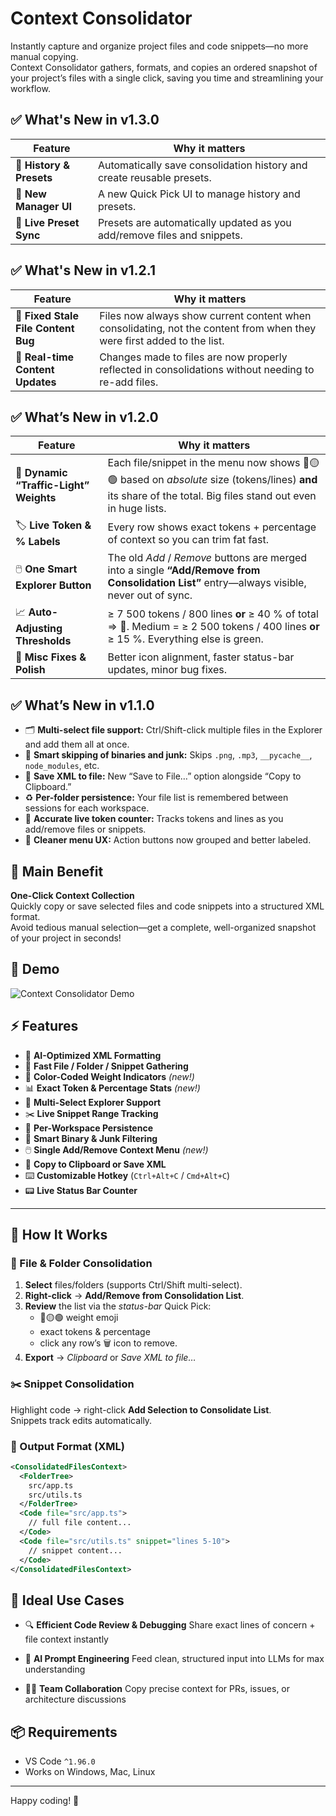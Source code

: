 # Context Consolidator

Instantly capture and organize project files and code snippets—no more manual copying.  
Context Consolidator gathers, formats, and copies an ordered snapshot of your project’s files with a single click, saving you time and streamlining your workflow.
## ✅ What's New in v1.3.0

| Feature | Why it matters |
|---|---|
| 📂 **History & Presets** | Automatically save consolidation history and create reusable presets. |
| 🎨 **New Manager UI** | A new Quick Pick UI to manage history and presets. |
| 💾 **Live Preset Sync** | Presets are automatically updated as you add/remove files and snippets. |

## ✅ What's New in v1.2.1

| Feature | Why it matters |
|---------|----------------|
| 🐛 **Fixed Stale File Content Bug** | Files now always show current content when consolidating, not the content from when they were first added to the list. |
| 🔄 **Real-time Content Updates** | Changes made to files are now properly reflected in consolidations without needing to re-add files. |

## ✅ What’s New in v1.2.0

| Feature | Why it matters |
|---------|----------------|
| 🚦 **Dynamic “Traffic-Light” Weights** | Each file/snippet in the menu now shows 🔴🟡🟢 based on *absolute* size (tokens/lines) **and** its share of the total. Big files stand out even in huge lists. |
| 🏷️ **Live Token & % Labels** | Every row shows exact tokens + percentage of context so you can trim fat fast. |
| 🖱️ **One Smart Explorer Button** | The old *Add* / *Remove* buttons are merged into a single **“Add/Remove from Consolidation List”** entry—always visible, never out of sync. |
| 📈 **Auto-Adjusting Thresholds** | ≥ 7 500 tokens / 800 lines **or** ≥ 40 % of total ⇒ 🔴. Medium = ≥ 2 500 tokens / 400 lines **or** ≥ 15 %. Everything else is green. |
| 🐞 **Misc Fixes & Polish** | Better icon alignment, faster status-bar updates, minor bug fixes. |

## ✅ What’s New in v1.1.0

- 🗂️ **Multi-select file support:** Ctrl/Shift-click multiple files in the Explorer and add them all at once.
- 🧠 **Smart skipping of binaries and junk:** Skips `.png`, `.mp3`, `__pycache__`, `node_modules`, etc.  
- 💾 **Save XML to file:** New “Save to File…” option alongside “Copy to Clipboard.”
- ♻️ **Per-folder persistence:** Your file list is remembered between sessions for each workspace.
- 🧮 **Accurate live token counter:** Tracks tokens and lines as you add/remove files or snippets.
- 🧼 **Cleaner menu UX:** Action buttons now grouped and better labeled.

## 🧠 Main Benefit

**One-Click Context Collection**  
Quickly copy or save selected files and code snippets into a structured XML format.  
Avoid tedious manual selection—get a complete, well-organized snapshot of your project in seconds!

## 🎥 Demo

![Context Consolidator Demo](https://i.imgur.com/CUsdJzn.gif)

## ⚡ Features

- 🤖 **AI-Optimized XML Formatting**
- 🚀 **Fast File / Folder / Snippet Gathering**
- 🚦 **Color-Coded Weight Indicators** *(new!)*
- 📊 **Exact Token & Percentage Stats** *(new!)*
- 🚀 **Multi-Select Explorer Support**
- ✂️ **Live Snippet Range Tracking**
- 🧠 **Per-Workspace Persistence**
- 📛 **Smart Binary & Junk Filtering**
- 🖱️ **Single Add/Remove Context Menu** *(new!)*
- 💾 **Copy to Clipboard or Save XML**
- ⌨️ **Customizable Hotkey** (`Ctrl+Alt+C` / `Cmd+Alt+C`)
- 📟 **Live Status Bar Counter**

---

## 🧪 How It Works

### 📂 File & Folder Consolidation
1. **Select** files/folders (supports Ctrl/Shift multi-select).  
2. **Right-click** → **Add/Remove from Consolidation List**.  
3. **Review** the list via the *status-bar* Quick Pick:  
   - 🔴🟡🟢 weight emoji  
   - exact tokens & percentage  
   - click any row’s 🗑️ icon to remove.  
4. **Export** → *Clipboard* or *Save XML to file…*

### ✂️ Snippet Consolidation
Highlight code → right-click **Add Selection to Consolidate List**.  
Snippets track edits automatically.

### 📄 Output Format (XML)

```xml
<ConsolidatedFilesContext>
  <FolderTree>
    src/app.ts
    src/utils.ts
  </FolderTree>
  <Code file="src/app.ts">
    // full file content...
  </Code>
  <Code file="src/utils.ts" snippet="lines 5-10">
    // snippet content...
  </Code>
</ConsolidatedFilesContext>
````

## 🧰 Ideal Use Cases

* 🔍 **Efficient Code Review & Debugging**
  Share exact lines of concern + file context instantly

* 🧠 **AI Prompt Engineering**
  Feed clean, structured input into LLMs for max understanding

* 🧑‍💻 **Team Collaboration**
  Copy precise context for PRs, issues, or architecture discussions

## 📦 Requirements

* VS Code `^1.96.0`
* Works on Windows, Mac, Linux

---

Happy coding! 🚀

